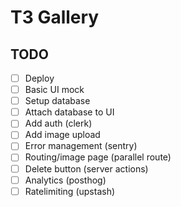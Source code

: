 # T3 Gallery

## TODO

- [ ] Deploy
- [ ] Basic UI mock
- [ ] Setup database
- [ ] Attach database to UI
- [ ] Add auth (clerk)
- [ ] Add image upload
- [ ] Error management (sentry)
- [ ] Routing/image page (parallel route)
- [ ] Delete button (server actions)
- [ ] Analytics (posthog)
- [ ] Ratelimiting (upstash)
